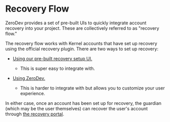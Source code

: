# Recovery Flow

ZeroDev provides a set of pre-built UIs to quickly integrate account recovery into your project.  These are collectively referred to as "recovery flow."

The recovery flow works with Kernel accounts that have set up recovery using the official recovery plugin.  There are two ways to set up recovery:

- [Using our pre-built recovery setup UI.](/recovery-flow/setup)
  - This is super easy to integrate with.

- [Using ZeroDev.](/sdk/advanced/recovery)
  - This is harder to integrate with but allows you to customize your user experience.

In either case, once an account has been set up for recovery, the guardian (which may be the user themselves) can recover the user's account through [the recovery portal](/recovery-flow/portal).
